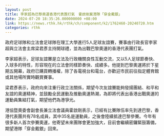```yaml
---
layout: post
title: 李家超為巴黎奧運香港代表團打氣　霍啟剛冀港隊「穿金戴銀」
date: 2024-07-20 18:35:26.000000000 +08:00
link: https://news.rthk.hk/rthk/ch/component/k2/1762460-20240720.htm
categories: rthk
---
```


政府足球隊和立法會足球隊在理工大學進行5人足球友誼賽，賽事由行政長官李家超與立法會主席梁君彥主持開球禮，並為出戰巴黎奧運的香港代表團打氣。

李家超表示，足球友誼賽是立法及行政機關良性互動交流，又以5人足球節奏快、入球多的特性，形容現在的立法會同樣節奏快、成績多。他提到巴黎奧運將於下星期五開幕，政府已購買轉播權，除了各電視台和電台，亦歡迎市民前往指定體育館或其他場所實時觀賞賽事。

梁君彥表示，政府向來注重行政立法關係，期望今次友誼賽能夠發揚團結、和平和友誼的奧運精神，並鼓勵全民運動及推動奧運熱潮，為即將代表出香港出戰奧運的運動員集結打氣，期望他們為港爭光。

港協暨奧委會副會長兼立法會議員霍啟剛表示，已經有比賽隊伍率先到達巴黎，香港代表團共有78名成員，其中35名是運動員，之後會陸續抵達巴黎參賽。今年有很多新人首次參賽奧運，他寄望未來團隊會更加強大，目前會繼續密鑼緊鼓籌備，期望港隊「穿金戴銀」回來。
